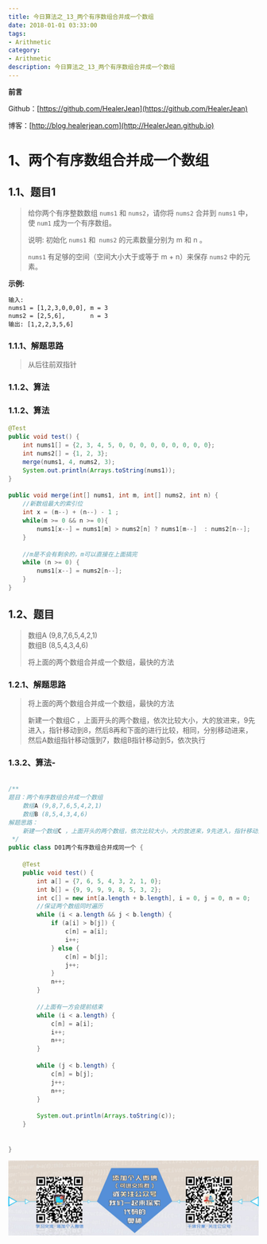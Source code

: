 ```yaml
---
title: 今日算法之_13_两个有序数组合并成一个数组
date: 2018-01-01 03:33:00
tags: 
- Arithmetic
category: 
- Arithmetic
description: 今日算法之_13_两个有序数组合并成一个数组
---
```


**前言**     

 Github：[https://github.com/HealerJean](https://github.com/HealerJean)         

 博客：[http://blog.healerjean.com](http://HealerJean.github.io)          



# 1、两个有序数组合并成一个数组 

## 1.1、题目1    

> 给你两个有序整数数组 `nums1` 和 `nums2`，请你将 `nums2` 合并到 `nums1` 中，使 `num1` 成为一个有序数组。     
>
> 说明:    初始化 `nums1` 和` nums2` 的元素数量分别为 m 和 n 。    
>
>  `nums1` 有足够的空间（空间大小大于或等于 m + n）来保存 `nums2` 中的元素。

**示例:**

```
输入:
nums1 = [1,2,3,0,0,0], m = 3
nums2 = [2,5,6],       n = 3
输出: [1,2,2,3,5,6]
```



### 1.1.1、解题思路  

> 从后往前双指针    
>
> 

### 1.1.2、算法

### 1.1.2、算法

```java
@Test
public void test() {
    int nums1[] = {2, 3, 4, 5, 0, 0, 0, 0, 0, 0, 0, 0, 0};
    int nums2[] = {1, 2, 3};
    merge(nums1, 4, nums2, 3);
    System.out.println(Arrays.toString(nums1));
}

public void merge(int[] nums1, int m, int[] nums2, int n) {
    //新数组最大的索引位
    int x = (m--) + (n--) - 1 ;
    while(m >= 0 && n >= 0){
        nums1[x--] = nums1[m] > nums2[n] ? nums1[m--]  : nums2[n--];
    }
    
    //m是不会有剩余的，m可以直接在上面搞完
    while (n >= 0) {
        nums1[x--] = nums2[n--];
    }
}
```





## 1.2、题目  

> 数组A (9,8,7,6,5,4,2,1)     
> 数组B (8,5,4,3,4,6)      
>
> 将上面的两个数组合并成一个数组，最快的方法



### 1.2.1、解题思路  

> 将上面的两个数组合并成一个数组，最快的方法
>
> 新建一个数组C ，上面开头的两个数组，依次比较大小，大的放进来，9先进入，指针移动到8，然后8再和下面的进行比较，相同，分别移动进来，然后A数组指针移动饿到7，数组B指针移动到5，依次执行

### 1.3.2、算法-

```java

/**
题目：两个有序数组合并成一个数组
    数组A (9,8,7,6,5,4,2,1)
    数组B (8,5,4,3,4,6)
解题思路：
    新建一个数组C ，上面开头的两个数组，依次比较大小，大的放进来，9先进入，指针移动到8，然后8再和下面的进行比较，相同，分别移动进来，然后A数组指针移动饿到7，数组B指针移动到5，依次执行
 */
public class D01两个有序数组合并成同一个 {

    @Test
    public void test() {
        int a[] = {7, 6, 5, 4, 3, 2, 1, 0};
        int b[] = {9, 9, 9, 9, 8, 5, 3, 2};
        int c[] = new int[a.length + b.length], i = 0, j = 0, n = 0;
        //保证两个数组同时遍历
        while (i < a.length && j < b.length) {
            if (a[i] > b[j]) {
                c[n] = a[i];
                i++;
            } else {
                c[n] = b[j];
                j++;
            }
            n++;
        }

        //上面有一方会提前结束
        while (i < a.length) {
            c[n] = a[i];
            i++;
            n++;
        }

        while (j < b.length) {
            c[n] = b[j];
            j++;
            n++;
        }

        System.out.println(Arrays.toString(c));
    }


}
```





![ContactAuthor](https://raw.githubusercontent.com/HealerJean/HealerJean.github.io/master/assets/img/artical_bottom.jpg)

<!-- Gitalk 评论 start  -->

<link rel="stylesheet" href="https://unpkg.com/gitalk/dist/gitalk.css">
<script src="https://unpkg.com/gitalk@latest/dist/gitalk.min.js"></script> 
<div id="gitalk-container"></div>    
 <script type="text/javascript">
    var gitalk = new Gitalk({
		clientID: `1d164cd85549874d0e3a`,
		clientSecret: `527c3d223d1e6608953e835b547061037d140355`,
		repo: `HealerJean.github.io`,
		owner: 'HealerJean',
		admin: ['HealerJean'],
		id: 'kTJW1fcDyzSNb7XU',
    });
    gitalk.render('gitalk-container');
</script> 

<!-- Gitalk end -->

